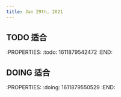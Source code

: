 ```yaml
---
title: Jan 29th, 2021
---
```


## TODO 适合
:PROPERTIES:
:todo: 1611879542472
:END:
## DOING 适合
:PROPERTIES:
:doing: 1611879550529
:END:
